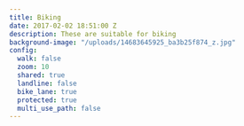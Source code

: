 ```yaml
---
title: Biking
date: 2017-02-02 18:51:00 Z
description: These are suitable for biking
background-image: "/uploads/14683645925_ba3b25f874_z.jpg"
config:
  walk: false
  zoom: 10
  shared: true
  landline: false
  bike_lane: true
  protected: true
  multi_use_path: false
---
```



